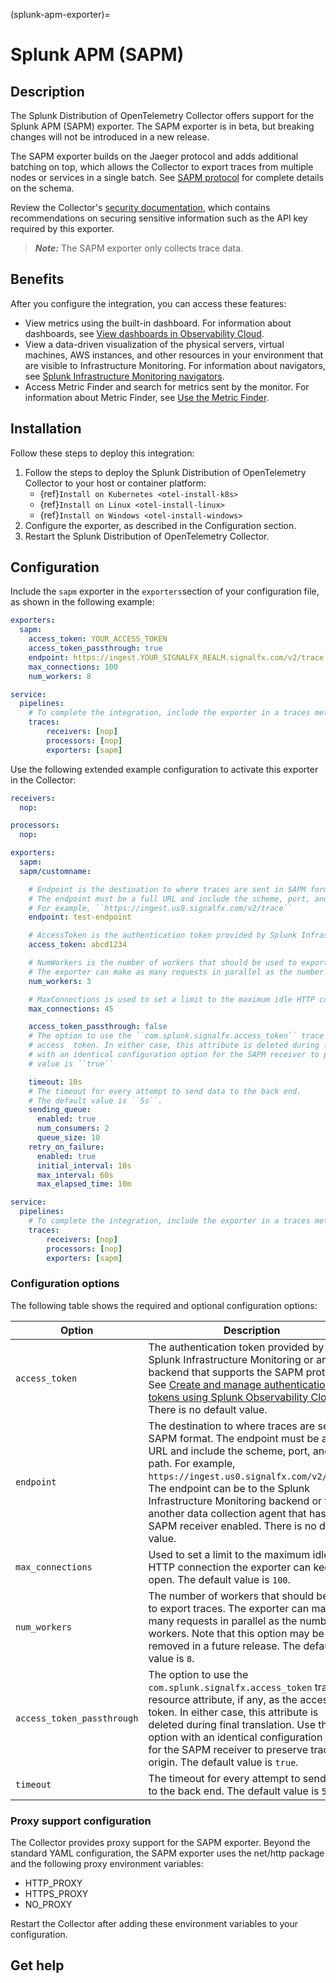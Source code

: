 (splunk-apm-exporter)=

# Splunk APM (SAPM) 

<meta name="Description" content="Use this Splunk Observability Cloud integration for the Splunk APM exporter. See benefits, install, configuration, and traces">

## Description 
The Splunk Distribution of OpenTelemetry Collector offers support for the Splunk APM (SAPM) exporter. The SAPM exporter is in beta, but breaking changes will not be introduced in a new release.

The SAPM exporter builds on the Jaeger protocol and adds additional batching on top, which allows the Collector to export traces from multiple nodes or services in a single batch. See [SAPM protocol](https://github.com/signalfx/sapm-proto/) for complete details on the schema.

Review the Collector's [security documentation](https://docs.splunk.com/Observability/gdi/opentelemetry/security.html), which contains recommendations on securing sensitive information such as the API key required by this exporter.

> _**Note:**_ The SAPM exporter only collects trace data.

## Benefits

After you configure the integration, you can access these features:

- View metrics using the built-in dashboard. For information about dashboards, see [View dashboards in Observability Cloud](https://docs.splunk.com/Observability/data-visualization/dashboards/view-dashboards.html#nav-View-dashboards).
- View a data-driven visualization of the physical servers, virtual machines, AWS instances, and other resources in your environment that are visible to Infrastructure Monitoring. For information about navigators, see [Splunk Infrastructure Monitoring navigators](https://docs.splunk.com/Observability/infrastructure/navigators/navigators.html#nav-Splunk-Infrastructure-Monitoring-navigators).
- Access Metric Finder and search for metrics sent by the monitor. For information about Metric Finder, see [Use the Metric Finder](https://docs.splunk.com/Observability/metrics-and-metadata/metrics-finder-metadata-catalog.html#use-the-metric-finder).

## Installation

Follow these steps to deploy this integration:  

1. Follow the steps to deploy the Splunk Distribution of OpenTelemetry Collector to your host or container platform:
   - {ref}`Install on Kubernetes <otel-install-k8s>`
   - {ref}`Install on Linux <otel-install-linux>`
   - {ref}`Install on Windows <otel-install-windows>`
2. Configure the exporter, as described in the Configuration section.
3. Restart the Splunk Distribution of OpenTelemetry Collector.

## Configuration

Include the `sapm` exporter in the ``exporters``section of your configuration file, as shown in the following example:

```yaml
exporters:
  sapm:
    access_token: YOUR_ACCESS_TOKEN
    access_token_passthrough: true
    endpoint: https://ingest.YOUR_SIGNALFX_REALM.signalfx.com/v2/trace
    max_connections: 100
    num_workers: 8

service:
  pipelines:
    # To complete the integration, include the exporter in a traces metrics pipeline. 
    traces:
        receivers: [nop]
        processors: [nop]
        exporters: [sapm]
```    

Use the following extended example configuration to activate this exporter in the Collector:

```yaml
receivers:
  nop:

processors:
  nop:

exporters:
  sapm:
  sapm/customname:

    # Endpoint is the destination to where traces are sent in SAPM format.
    # The endpoint must be a full URL and include the scheme, port, and path. 
    # For example, ``https://ingest.us0.signalfx.com/v2/trace``
    endpoint: test-endpoint

    # AccessToken is the authentication token provided by Splunk Infrastructure Monitoring.
    access_token: abcd1234

    # NumWorkers is the number of workers that should be used to export traces.
    # The exporter can make as many requests in parallel as the number of workers.
    num_workers: 3

    # MaxConnections is used to set a limit to the maximum idle HTTP connection the exporter can keep open.
    max_connections: 45

    access_token_passthrough: false
    # The option to use the ``com.splunk.signalfx.access_token`` trace resource attribute, if any, as the 
    # access  token. In either case, this attribute is deleted during final translation. Use this option 
    # with an identical configuration option for the SAPM receiver to preserve trace origin. The default 
    # value is ``true``

    timeout: 10s
    # The timeout for every attempt to send data to the back end.
    # The default value is ``5s``.
    sending_queue:
      enabled: true
      num_consumers: 2
      queue_size: 10
    retry_on_failure:
      enabled: true
      initial_interval: 10s
      max_interval: 60s
      max_elapsed_time: 10m

service:
  pipelines:
    # To complete the integration, include the exporter in a traces metrics pipeline. 
    traces:
        receivers: [nop]
        processors: [nop]
        exporters: [sapm]
```

### Configuration options

The following table shows the required and optional configuration options:

| Option | Description | Required |
|---|---|---|
| ``access_token`` | The authentication token provided by Splunk Infrastructure Monitoring or another backend that supports the SAPM protocol. See [Create and manage authentication tokens using Splunk Observability Cloud](https://docs.splunk.com/Observability/admin/authentication-tokens/tokens.html). There is no default value. | Yes |
| ``endpoint`` | The destination to where traces are sent in SAPM format. The endpoint must be a full URL and include the scheme, port, and path. For example, ``https://ingest.us0.signalfx.com/v2/trace``. The endpoint can be to the Splunk Infrastructure Monitoring backend or to another data collection agent that has the SAPM receiver enabled. There is no default value. | Yes |
| ``max_connections`` | Used to set a limit to the maximum idle HTTP connection the exporter can keep open. The default value is ``100``. | No |
| ``num_workers`` | The number of workers that should be used to export traces. The exporter can make as many requests in parallel as the number of workers. Note that this option may be removed in a future release. The default value is ``8``. | No |
| ``access_token_passthrough`` | The option to use the ``com.splunk.signalfx.access_token`` trace resource attribute, if any, as the access token. In either case, this attribute is deleted during final translation. Use this option with an identical configuration option for the SAPM receiver to preserve trace origin. The default value is ``true``. | No |
| ``timeout`` | The timeout for every attempt to send data to the back end. The default value is ``5s``. | No |

### Proxy support configuration

The Collector provides proxy support for the SAPM exporter. Beyond the standard YAML configuration, the SAPM exporter uses the net/http package and the following proxy environment variables:

- HTTP_PROXY
- HTTPS_PROXY
- NO_PROXY

Restart the Collector after adding these environment variables to your configuration. 

## Get help

```{include} /_includes/troubleshooting.md
```
